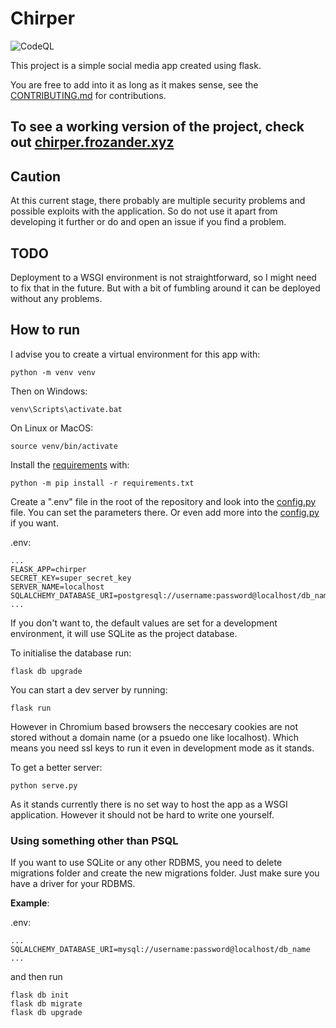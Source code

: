 # Chirper

![CodeQL](https://github.com/Frozander/Chirper/workflows/CodeQL/badge.svg)

This project is a simple social media app created using flask.

You are free to add into it as long as it makes sense, see the [CONTRIBUTING.md](CONTRIBUTING.md) for contributions.

## To see a working version of the project, check out [chirper.frozander.xyz](chirper.frozander.xyz)

## Caution
At this current stage, there probably are multiple security problems and possible exploits with the application. So do not use it apart from developing it further or do and open an issue if you find a problem.

## TODO
Deployment to a WSGI environment is not straightforward, so I might need to fix that in the future. But with a bit of fumbling around it can be deployed without any problems.

## How to run
I advise you to create a virtual environment for this app with:
```
python -m venv venv
```
Then on Windows:
```
venv\Scripts\activate.bat
```

On Linux or MacOS:
```
source venv/bin/activate
```

Install the [requirements](requirements.txt) with:
```
python -m pip install -r requirements.txt
```

Create a ".env" file in the root of the repository and look into the [config.py](chirper/config.py) file. You can set the parameters there. Or even add more into the [config.py](chirper/config.py) if you want.

.env:
```
...
FLASK_APP=chirper
SECRET_KEY=super_secret_key
SERVER_NAME=localhost
SQLALCHEMY_DATABASE_URI=postgresql://username:password@localhost/db_name
...
```

If you don't want to, the default values are set for a development environment, it will use SQLite as the project database.

To initialise the database run:
```
flask db upgrade
```

You can start a dev server by running:
```
flask run
```
However in Chromium based browsers the neccesary cookies are not stored without a domain name (or a psuedo one like localhost). Which means you need ssl keys to run it even in development mode as it stands.

To get a better server:
```
python serve.py
```

As it stands currently there is no set way to host the app as a WSGI application. However it should not be hard to write one yourself.

### Using something other than PSQL
If you want to use SQLite or any other RDBMS, you need to delete migrations folder and create the new migrations folder. Just make sure you have a driver for your RDBMS.

**Example**: 

.env:
```
...
SQLALCHEMY_DATABASE_URI=mysql://username:password@localhost/db_name
...
```

and then run

```
flask db init
flask db migrate
flask db upgrade
```
